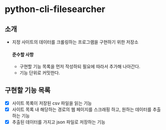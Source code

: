 # python-cli-filesearcher

## 소개

- 지정 사이트의 데이터를 크롤링하는 프로그램을 구현하기 위한 저장소
    #### 준수할 사항
  - 구현할 기능 목록을 먼저 작성하되 필요에 따라서 추가해 나아간다.
  - 기능 단위로 커밋한다.
## 구현할 기능 목록

- [x]  사이트 목록이 저장된 csv 파일을 읽는 기능
- [x] 사이트 목록 내 해당하는 경로의 웹 페이지를 스크래핑 하고, 원하는 데이터를 추출하는 기능
- [x] 추출된 데이터를 가지고 json 파일로 저장하는 기능